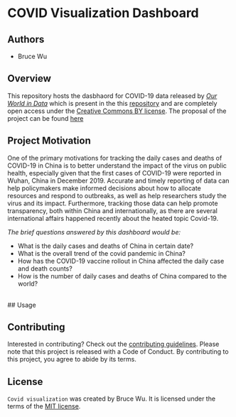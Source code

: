 # COVID Visualization Dashboard



## Authors

-   Bruce Wu

## Overview 

This repository hosts the dasbhaord for COVID-19 data released by [*Our World in Data*](https://ourworldindata.org/coronavirus) which is present in the this [repository](https://github.com/owid/covid-19-data/tree/master/public/data) and are completely open access under the [Creative Commons BY license](https://creativecommons.org/licenses/by/4.0/). 
The proposal of the project can be found [here](https://github.com/UBC-MDS/covid_viz/blob/main/reports/proposal.md)

## Project Motivation 

One of the primary motivations for tracking the daily cases and deaths of COVID-19 in China is to better understand the impact of the virus on public health, especially given that the first cases of COVID-19 were reported in Wuhan, China in December 2019. Accurate and timely reporting of data can help policymakers make informed decisions about how to allocate resources and respond to outbreaks, as well as help researchers study the virus and its impact. Furthermore, tracking those data can help promote transparency, both within China and internationally, as there are several international affairs happened recently about the heated topic Covid-19. 


*The brief questions answered by this dashboard would be:* 
- What is the daily cases and deaths of China in certain date?   
- What is the overall trend of the covid pandemic in China?  
- How has the COVID-19 vaccine rollout in China affected the daily case and death counts?
- How is the number of daily cases and deaths of China compared to the world?  

<br>
## Usage



## Contributing 

Interested in contributing? Check out the [contributing guidelines](CONTRIBUTING.md). Please note that this project is released with a Code of Conduct. By contributing to this project, you agree to abide by its terms.

## License 

`Covid visualization` was created by Bruce Wu. It is licensed under the terms of the [MIT license](LICENSE).
